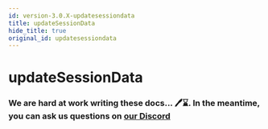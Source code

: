 ```yaml
---
id: version-3.0.X-updatesessiondata
title: updateSessionData
hide_title: true
original_id: updatesessiondata
---
```


# updateSessionData

### We are hard at work writing these docs... 🖊️⌛. In the meantime, you can ask us questions on [our Discord](https://supertokens.io/discord)